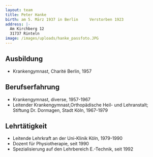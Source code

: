 ```yaml
---
layout: team
title: Peter Hanke
birth: am 5. März 1937 in Berlin     Verstorben 1923
address: |-
  Am Kirchberg 12
  31737 Rinteln
image: /images/uploads/hanke_passfoto.JPG
---
```


## Ausbildung

* Krankengymnast, Charité Berlin, 1957

## Berufserfahrung

* Krankengymnast, diverse, 1957-1967
* Leitender Krankengymnast,Orthopädische Heil- und Lehranstalt; Stiftung Dr. Dormagen, Stadt Köln, 1967-1979

## Lehrtätigkeit

* Leitende Lehrkraft an der Uni-Klinik Köln, 1979-1990
* Dozent für Physiotherapie, seit 1990
* Spezialisierung auf den Lehrbereich E.-Technik, seit 1992